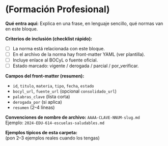 # (Formación Profesional)
**Qué entra aquí:** Explica en una frase, en lenguaje sencillo, qué normas van en este bloque.

**Criterios de inclusión (checklist rápido):**
- [ ] La norma está relacionada con este bloque.
- [ ] En el archivo de la norma hay front-matter YAML (ver plantilla).
- [ ] Incluye enlace al BOCyL o fuente oficial.
- [ ] Estado marcado: vigente / derogada / parcial / por_verificar.

**Campos del front-matter (resumen):**
- `id`, `titulo`, `materia`, `tipo`, `fecha`, `estado`
- `bocyl_url`, `fuente_url` (opcional `consolidado_url`)
- `palabras_clave` (lista corta)
- `derogada_por` (si aplica)
- `resumen` (2–4 líneas)

**Convenciones de nombre de archivo:**
`AAAA-CLAVE-NNUM-slug.md`  
Ejemplo: `2024-EDU-614-escuelas-saludables.md`

**Ejemplos típicos de esta carpeta:**  
(pon 2–3 ejemplos reales cuando los tengas)

